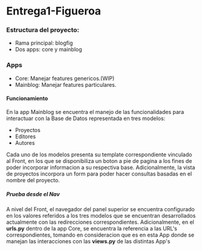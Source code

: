# Entrega1-Figueroa
<h3>Estructura del proyecto:</h3>
<ul>
  <li>Rama principal: blogfig </li>
  <li>Dos apps: core y mainblog</li>
</ul>
<h3>Apps</h3>
<ul>
    <li>Core: Manejar features genericos.(WIP)</li>
    <li>Mainblog: Manejar features particulares.</li>
</ul>


<h4>Funcionamiento</h4>
<p>En la app Mainblog se encuentra el manejo de las funcionalidades para interactuar con la Base de Datos representada en tres modelos: 
  <ul>
    <li>Proyectos</li>
    <li>Editores</li>
    <li>Autores</li>
  </ul>
Cada uno de los modelos presenta su template correspondiente vinculado al Front, en los que se disponibiliza un boton a pie de pagina a los fines de poder incorporar informacion a su respectiva base. Adicionalmente, la vista de proyectos incorpora un form para poder hacer consultas basadas en el nombre del proyecto.
</p>
<h5> Prueba desde el Nav </h5>
<p>A nivel del Front, el navegador del panel superior se encuentra configurado en los valores referidos a los tres modelos que se encuentran desarrollados actualmente con las redirecciones correspondientes. 
Adicionalmente, en el <strong>urls.py</strong> dentro de la app Core, se encuentra la referencia a las URL's correspondientes, tomando en consideracion que es en esta App donde se manejan las interacciones con las <strong>views.py</strong> de las distintas App's</p>
